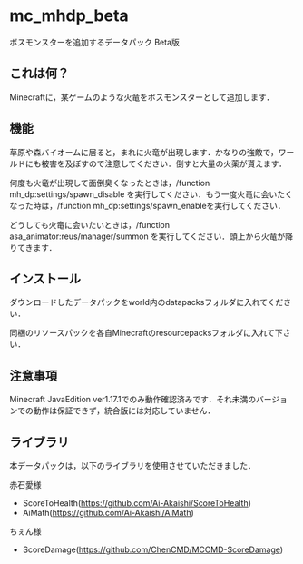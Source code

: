 # mc_mhdp_beta
ボスモンスターを追加するデータパック Beta版

## これは何？

Minecraftに，某ゲームのような火竜をボスモンスターとして追加します．

## 機能

草原や森バイオームに居ると，まれに火竜が出現します．かなりの強敵で，ワールドにも被害を及ぼすので注意してください．倒すと大量の火薬が貰えます．

何度も火竜が出現して面倒臭くなったときは，/function mh_dp:settings/spawn_disable を実行してください．もう一度火竜に会いたくなった時は，/function mh_dp:settings/spawn_enableを実行してください．

どうしても火竜に会いたいときは，/function asa_animator:reus/manager/summon を実行してください．頭上から火竜が降りてきます．

## インストール

ダウンロードしたデータパックをworld内のdatapacksフォルダに入れてください．

同梱のリソースパックを各自Minecraftのresourcepacksフォルダに入れて下さい．

## 注意事項

Minecraft JavaEdition ver1.17.1でのみ動作確認済みです．それ未満のバージョンでの動作は保証できず，統合版には対応していません．


## ライブラリ

本データパックは，以下のライブラリを使用させていただきました．

赤石愛様
- ScoreToHealth(https://github.com/Ai-Akaishi/ScoreToHealth)
- AiMath(https://github.com/Ai-Akaishi/AiMath)
  
ちぇん様
- ScoreDamage(https://github.com/ChenCMD/MCCMD-ScoreDamage)
